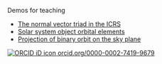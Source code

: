 Demos for teaching
* [The normal vector triad in the ICRS](https://agabrown.github.io/icrs-coordinates)
* [Solar system object orbital elements](https://agabrown.github.io/solar-system-orbital-elements)
* [Projection of binary orbit on the sky plane](https://agabrown.github.io/binary-orbit-on-sky)

[![ORCID iD icon](https://orcid.org/sites/default/files/images/orcid_16x16.png) orcid.org/0000-0002-7419-9679](https://orcid.org/0000-0002-7419-9679)

